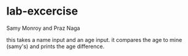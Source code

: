 # lab-excercise
Samy Monroy and Praz Naga


this takes a name input and an age input. 
it compares the age to mine (samy's) and prints the age difference. 
